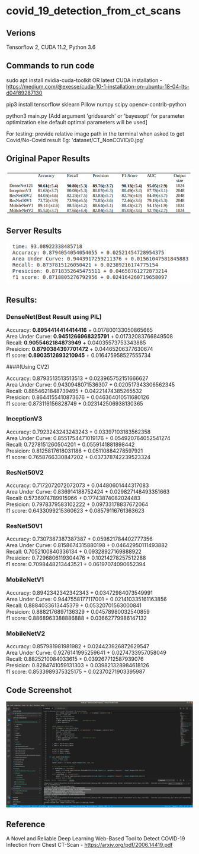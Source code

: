 # covid_19_detection_from_ct_scans

## Verions

Tensorflow 2, CUDA 11.2, Python 3.6

## Commands to run code

sudo apt install nvidia-cuda-toolkit OR latest CUDA installation - https://medium.com/@exesse/cuda-10-1-installation-on-ubuntu-18-04-lts-d04f89287130

pip3 install tensorflow sklearn Pillow numpy scipy opencv-contrib-python

python3 main.py [Add argument 'gridsearch' or 'bayesopt' for parameter optimization else default optimal parameters will be used]

For testing: provide relative image path in the terminal when asked to get Covid/No-Covid result
Eg: 'dataset/CT_NonCOVID/0.jpg'

## Original Paper Results

![Arch_Image](https://github.com/AmitProspeed/covid_19_detection_from_ct_scans/blob/main/OriginalResults.png)

## Server Results

![Arch_Image](https://github.com/AmitProspeed/covid_19_detection_from_ct_scans/blob/main/server_result.png)
## Results:

### DenseNet(Best Result using PIL)

Accuracy: **0.8954414414414416** + 0.017800133050865665  
Area Under Curve: **0.9451266968325791** + 0.01732083766849508  
Recall: **0.9055462184873949** + 0.04035573753343885  
Presicion: **0.8790384397701472** + 0.04465206377630674  
f1 score: **0.8903512693210945** + 0.016475958527555734

####(Using CV2)

Accuracy: 0.8793513513513513 + 0.023965752151666627  
Area Under Curve: 0.9430948071536307 + 0.020517343306562345  
Recall: 0.8854621848739495 + 0.04221474385265532  
Presicion: 0.8644155410873676 + 0.046364010511680126  
f1 score: 0.873116156828749 + 0.023142506938130365  

### InceptionV3

Accuracy: 0.7923243243243243 + 0.03397103183562358  
Area Under Curve: 0.8551754471019176 + 0.054920764052541274  
Recall: 0.7278151260504201 + 0.0559141881898442  
Presicion: 0.8125817618031188 + 0.05110884278597921  
f1 score: 0.7658766330847202 + 0.037378742239523324  
### ResNet50V2

Accuracy: 0.7172072072072073 + 0.04480601444317083  
Area Under Curve: 0.836914188752424 + 0.029827148493351663  
Recall: 0.5736974789915966 + 0.17743874082024483  
Presicion: 0.7978379583102222 + 0.09733178837672064  
f1 score: 0.6433099215360623 + 0.08579116761363623  

### ResNet50V1

Accuracy: 0.7307387387387387 + 0.059821784402777356  
Area Under Curve: 0.8158674315880198 + 0.04642950111493882  
Recall: 0.7052100840336134 + 0.09328927169888922  
Presicion: 0.7296806119304476 + 0.10214278257512288  
f1 score: 0.7098448213443521 + 0.06197074090652394  


### MobileNetV1

Accuracy: 0.8942342342342343 + 0.03472984073549991  
Area Under Curve: 0.9447558177117001 + 0.021410335161163856  
Recall: 0.8884033613445379 + 0.05320701563000841  
Presicion: 0.8882176897136329 + 0.04578980032540859  
f1 score: 0.8868963388886888 + 0.03662779986147132  

### MobileNetV2

Accuracy: 0.857981981981982 + 0.024423926872629547  
Area Under Curve: 0.9276141995259641 + 0.0274733957058049  
Recall: 0.8825210084033615 + 0.039267712587939076  
Presicion: 0.8284741059131303 + 0.039821328984618126  
f1 score: 0.8533989375325175 + 0.02370271903395987  

## Code Screenshot

![Arch_Image](https://github.com/AmitProspeed/covid_19_detection_from_ct_scans/blob/main/code.png)


## Reference
A Novel and Reliable Deep Learning Web-Based Tool to Detect COVID-19 Infection from Chest CT-Scan - https://arxiv.org/pdf/2006.14419.pdf


